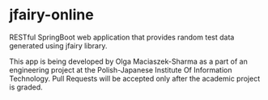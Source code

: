 # jfairy-online
RESTful SpringBoot web application that provides random test data generated using jfairy library.

This app is being developed by Olga Maciaszek-Sharma as a part of an engineering project at the Polish-Japanese Institute Of Information Technology. Pull Requests will be accepted only after the academic project is graded.
